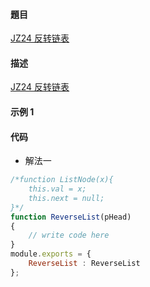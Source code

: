 #### 題目

[JZ24 反转链表](https://www.nowcoder.com/practice/75e878df47f24fdc9dc3e400ec6058ca?tpId=13&tqId=23286&ru=/practice/d0267f7f55b3412ba93bd35cfa8e8035&qru=/ta/coding-interviews/question-ranking)

#### 描述

[JZ24 反转链表](https://www.nowcoder.com/practice/75e878df47f24fdc9dc3e400ec6058ca?tpId=13&tqId=23286&ru=/practice/d0267f7f55b3412ba93bd35cfa8e8035&qru=/ta/coding-interviews/question-ranking)

#### 示例 1


#### 代码

- 解法一

```js
/*function ListNode(x){
    this.val = x;
    this.next = null;
}*/
function ReverseList(pHead)
{
    // write code here
}
module.exports = {
    ReverseList : ReverseList
};
```
